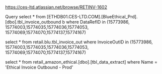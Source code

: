 https://ces-ltd.atlassian.net/browse/RETINV-1602

Query
select * from [ETHDB01.CES-LTD.COM].[BlueEthical_Prd].[dbo].tbl_invoice_outbound b
where DataRefID in (15773986,
15774003,15774035,15774036,15774053,
15774069,15774070,15774137,15774167)

select * from retail.blu.tbl_invoice_out
where InvoiceOutID in (15773986,
15774003,15774035,15774036,15774053,
15774069,15774070,15774137,15774167)

select * from retail_amazon_ethical.[dbo].[tbl_data_extract] 
where Name = 'Ethical Invoice Outbound - Prod'